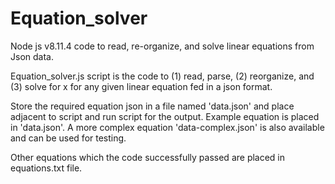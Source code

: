# Equation_solver
Node js v8.11.4 code to read, re-organize, and solve linear equations from Json data.


Equation_solver.js script is the code to (1) read, parse, (2) reorganize, and (3) solve for x for any given linear equation fed in a json format. 

Store the required equation json in a file named 'data.json' and place adjacent to script and run script for the output.
Example equation is placed in 'data.json'. A more complex equation 'data-complex.json' is also available and can be used for testing.

Other equations which the code successfully passed are placed in equations.txt file.
